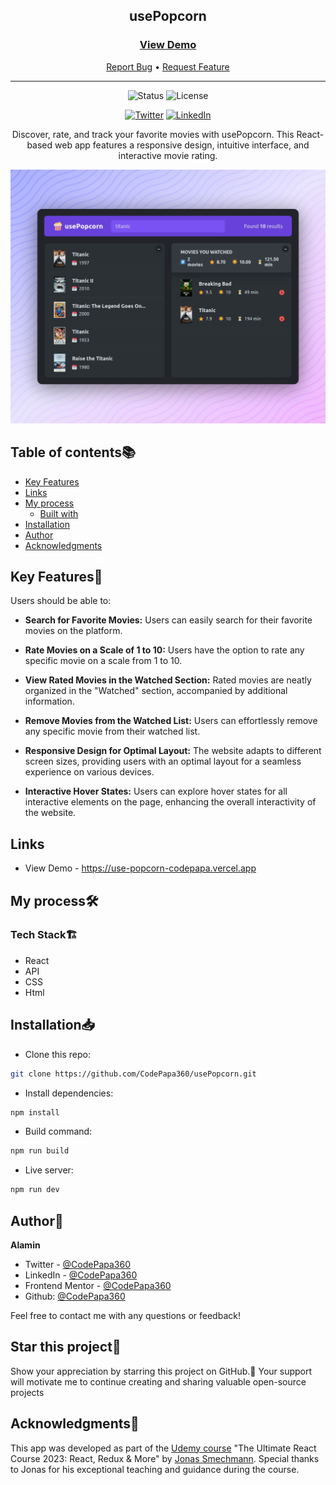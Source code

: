 <div align="center">

  <h2>usePopcorn</h2>

  <h3>
    <a href="https://use-popcorn-codepapa.vercel.app">
      <strong>View Demo</strong>
    </a> 
  </h3>

  <div align="center">
    <a href="https://github.com/CodePapa360/usePopcorn/issues">Report Bug</a>
    •
    <a href="https://github.com/CodePapa360/usePopcorn/pulls">Request Feature</a>
  </div>

  <hr>

</div>

<!-- Badges -->
<div align="center">

<!-- Status -->
<img src="https://img.shields.io/badge/Status-Completed-success?style=flat" alt="Status" />

<!-- Liceensee -->
<img src="https://img.shields.io/badge/License-MIT-blue?style=flat" alt="License" />

<a href='https://www.twitter.com/CodePapa360' target="_blank"><img alt='Twitter' src='https://img.shields.io/badge/@CodePapa360-100000?style=for-the-badge&logo=Twitter&logoColor=00C9F7&labelColor=3F3F3F&color=0092FA'/></a>
<a href='https://www.linkedin.com/in/codepapa360' target="_blank"><img alt='LinkedIn' src='https://img.shields.io/badge/@CodePapa360-100000?style=for-the-badge&logo=LinkedIn&logoColor=00a0dc&labelColor=2F2F2F&color=0077b5'/></a>

</div>

<!-- Brief -->
<p align="center">
Discover, rate, and track your favorite movies with usePopcorn. This React-based web app features a responsive design, intuitive interface, and interactive movie rating.
</p>

<!-- Screenshot -->
<a align="center" href="https://use-popcorn-codepapa.vercel.app">

![Screenshot](./public/preview-thumbnail.jpg)

</a>

## Table of contents📚

- [Key Features](#key-features)
- [Links](#links)
- [My process](#my-process)
  - [Built with](#built-with)
- [Installation](#installation)
- [Author](#author)
- [Acknowledgments](#acknowledgments)

## Key Features🎉

Users should be able to:

- **Search for Favorite Movies:**
  Users can easily search for their favorite movies on the platform.

- **Rate Movies on a Scale of 1 to 10:**
  Users have the option to rate any specific movie on a scale from 1 to 10.

- **View Rated Movies in the Watched Section:**
  Rated movies are neatly organized in the "Watched" section, accompanied by additional information.

- **Remove Movies from the Watched List:**
  Users can effortlessly remove any specific movie from their watched list.

- **Responsive Design for Optimal Layout:**
  The website adapts to different screen sizes, providing users with an optimal layout for a seamless experience on various devices.

- **Interactive Hover States:**
  Users can explore hover states for all interactive elements on the page, enhancing the overall interactivity of the website.

## Links

- View Demo - https://use-popcorn-codepapa.vercel.app

## My process🛠️

### Tech Stack🏗️

- React
- API
- CSS
- Html

## Installation📥

- Clone this repo:

```sh
git clone https://github.com/CodePapa360/usePopcorn.git
```

- Install dependencies:

```sh
npm install
```

- Build command:

```sh
npm run build
```

- Live server:

```sh
npm run dev
```

## Author👤

<b>Alamin</b>

- Twitter - [@CodePapa360](https://www.twitter.com/CodePapa360)
- LinkedIn - [@CodePapa360](https://www.linkedin.com/in/codepapa360)
- Frontend Mentor - [@CodePapa360](https://www.frontendmentor.io/profile/CodePapa360)
- Github: [@CodePapa360](https://github.com/codepapa360)

Feel free to contact me with any questions or feedback!

## Star this project🌟

Show your appreciation by starring this project on GitHub.🙂 Your support will motivate me to continue creating and sharing valuable open-source projects

## Acknowledgments🙏

This app was developed as part of the [Udemy course](https://www.udemy.com/course/the-ultimate-react-course) "The Ultimate React Course 2023: React, Redux & More" by [Jonas Smechmann](https://twitter.com/jonasschmedtman). Special thanks to Jonas for his exceptional teaching and guidance during the course.
